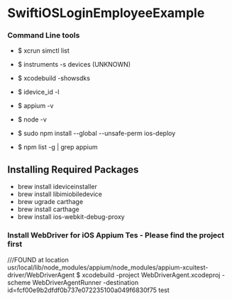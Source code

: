 # SwiftiOSLoginEmployeeExample

### Command Line tools

- $ xcrun simctl list
- $ instruments -s devices (UNKNOWN)
- $ xcodebuild -showsdks
- $ idevice_id -l
- $ appium -v
- $ node -v
- $ sudo npm install --global --unsafe-perm ios-deploy

- $ npm list -g | grep appium

## Installing Required Packages

- brew install ideviceinstaller
- brew install libimiobiledevice
- brew ugrade carthage
- brew install carthage
- brew install ios-webkit-debug-proxy


### Install WebDriver for iOS Appium Tes - Please find the project first
///FOUND at location usr/local/lib/node_modules/appium/node_modules/appium-xcuitest-driver/WebDriverAgent
$ xcodebuild -project WebDriverAgent.xcodeproj -scheme WebDriverAgentRunner -destination id=fcf00e9b2dfdf0b737e072235100a049f6830f75 test
